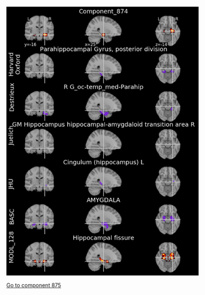


![874](preliminary/874.jpg "Component 874")

[Go to component 875](https://parietal-inria.github.io/MODL_atlas/1024/875 "Component 875")